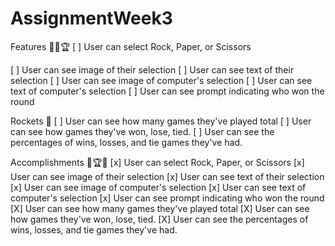 # AssignmentWeek3

Features 🎯🥇🏆
[ ] User can select Rock, Paper, or Scissors

[ ] User can see image of their selection
[ ] User can see text of their selection
[ ] User can see image of computer's selection
[ ] User can see text of computer's selection
[ ] User can see prompt indicating who won the round

Rockets 🚀
[ ] User can see how many games they've played total
[ ] User can see how games they've won, lose, tied.
[ ] User can see the percentages of wins, losses, and tie games they've had.

Accomplishments 🥇🏆💯
[x] User can select Rock, Paper, or Scissors
[x] User can see image of their selection
[x] User can see text of their selection
[x] User can see image of computer's selection
[x] User can see text of computer's selection
[x] User can see prompt indicating who won the round
[X] User can see how many games they've played total
[X] User can see how games they've won, lose, tied.
[X] User can see the percentages of wins, losses, and tie games they've had.
